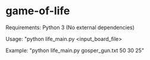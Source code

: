 # game-of-life
Requirements: Python 3 (No external dependencies)


Usage: "python life_main.py <input_board_file> <width> <height> <speed>

Example: "python life_main.py gosper_gun.txt 50 30 25"

